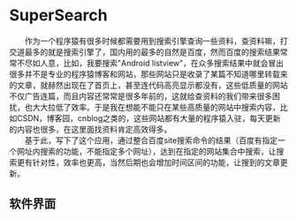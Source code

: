 # SuperSearch
　　作为一个程序猿有很多时候都需要用到搜索引擎查询一些资料，查资料嘛，打交道最多的就是搜索引擎了，国内用的最多的自然是百度，然而百度的搜索结果常常不尽如人意，比如，我要搜索"Android listview"，在众多搜索结果中就会冒出很多并不是专业的程序猿博客和网站，那些网站只是收录了某篇不知道哪里转载来的文章，就赫然出现在了首页上，甚至连代码高亮显示都没有，这些低质量的网站不仅广告连篇，而且内容还常常是很多年前的，这就给查资料的我们带来很多困扰，也大大拉低了效率。于是我在想能不能只在某些高质量的网站中搜索内容，比如CSDN，博客园，cnblog之类的，这些网站都有大量的程序猿入驻，每天更新的内容也很多，在这里面找资料肯定高效得多。<br>
　　基于此，写下了这个应用，通过整合百度site搜索命令的结果（百度有指定一个网址内搜索的功能，不能指定多个网址），达到在指定的网站集合中搜索，让搜索更有针对性，效率也更高，当然后期也会增加时间区间的功能，让搜到的文章更新。
## 软件界面
